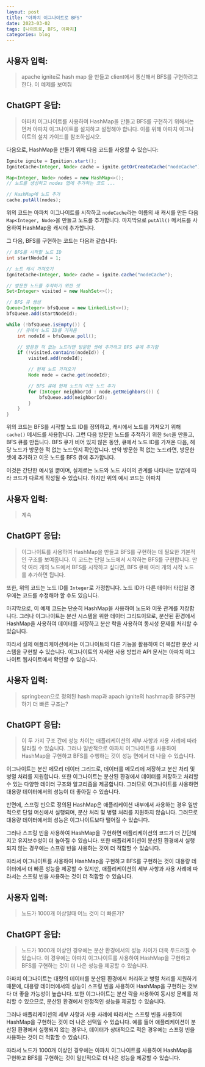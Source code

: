 ```yaml
---
layout: post
title: "아파치 이그나이트로 BFS"
date: 2023-03-02
tags: [나이트로, BFS, 아파치]
categories: blog
---
```


## 사용자 입력:
> apache ignite로 hash map 을 만들고 client에서 통신해서 BFS를 구현하려고 한다. 이 예제를 보여줘

## ChatGPT 응답:
> 아파치 이그나이트를 사용하여 HashMap을 만들고 BFS를 구현하기 위해서는 먼저 아파치 이그나이트를 설치하고 설정해야 합니다. 이를 위해 아파치 이그나이트의 설치 가이드를 참조하십시오.

다음으로, HashMap을 만들기 위해 다음 코드를 사용할 수 있습니다:

```java
Ignite ignite = Ignition.start();
IgniteCache<Integer, Node> cache = ignite.getOrCreateCache("nodeCache");

Map<Integer, Node> nodes = new HashMap<>();
// 노드를 생성하고 nodes 맵에 추가하는 코드 ...

// HashMap에 노드 추가
cache.putAll(nodes);
```

위의 코드는 아파치 이그나이트를 시작하고 `nodeCache`라는 이름의 새 캐시를 만든 다음 `Map<Integer, Node>`을 만들고 노드를 추가합니다. 마지막으로 `putAll()` 메서드를 사용하여 HashMap을 캐시에 추가합니다.

그 다음, BFS를 구현하는 코드는 다음과 같습니다:

```java
// BFS를 시작할 노드 ID
int startNodeId = 1;

// 노드 캐시 가져오기
IgniteCache<Integer, Node> cache = ignite.cache("nodeCache");

// 방문한 노드를 추적하기 위한 셋
Set<Integer> visited = new HashSet<>();

// BFS 큐 생성
Queue<Integer> bfsQueue = new LinkedList<>();
bfsQueue.add(startNodeId);

while (!bfsQueue.isEmpty()) {
    // 큐에서 노드 ID를 가져옴
    int nodeId = bfsQueue.poll();

    // 방문한 적 없는 노드라면 방문한 셋에 추가하고 BFS 큐에 추가함
    if (!visited.contains(nodeId)) {
        visited.add(nodeId);

        // 현재 노드 가져오기
        Node node = cache.get(nodeId);

        // BFS 큐에 현재 노드의 이웃 노드 추가
        for (Integer neighborId : node.getNeighbors()) {
            bfsQueue.add(neighborId);
        }
    }
}
```

위의 코드는 BFS를 시작할 노드 ID를 정의하고, 캐시에서 노드를 가져오기 위해 `cache()` 메서드를 사용합니다. 그런 다음 방문한 노드를 추적하기 위한 `Set`을 만들고, BFS 큐를 만듭니다. BFS 큐가 비어 있지 않은 동안, 큐에서 노드 ID를 가져온 다음, 해당 노드가 방문한 적 없는 노드인지 확인합니다. 만약 방문한 적 없는 노드라면, 방문한 셋에 추가하고 이웃 노드를 BFS 큐에 추가합니다.

이것은 간단한 예시일 뿐이며, 실제로는 노드와 노드 사이의 관계를 나타내는 방법에 따라 코드가 다르게 작성될 수 있습니다. 하지만 위의 예시 코드는 아파치

## 사용자 입력:
> 계속

## ChatGPT 응답:
> 이그나이트를 사용하여 HashMap을 만들고 BFS를 구현하는 데 필요한 기본적인 구조를 보여줍니다. 이 코드는 단일 노드에서 시작하는 BFS를 구현합니다. 만약 여러 개의 노드에서 BFS를 시작하고 싶다면, BFS 큐에 여러 개의 시작 노드를 추가하면 됩니다.

또한, 위의 코드는 노드 ID를 `Integer`로 가정합니다. 노드 ID가 다른 데이터 타입일 경우에는 코드를 수정해야 할 수도 있습니다.

마지막으로, 이 예제 코드는 단순히 HashMap을 사용하여 노드와 이웃 관계를 저장합니다. 그러나 이그나이트는 분산 시스템을 위한 데이터 그리드이므로, 분산된 환경에서 HashMap을 사용하여 데이터를 저장하고 분산 락을 사용하여 동시성 문제를 처리할 수 있습니다.

따라서 실제 애플리케이션에서는 이그나이트의 다른 기능을 활용하여 더 복잡한 분산 시스템을 구현할 수 있습니다. 이그나이트의 자세한 사용 방법과 API 문서는 아파치 이그나이트 웹사이트에서 확인할 수 있습니다.

## 사용자 입력:
> springbean으로 정의된 hash map과 apach ignite의 hashmap중 BFS구현하기 더 빠른 구조는?

## ChatGPT 응답:
> 이 두 가지 구조 간에 성능 차이는 애플리케이션의 세부 사항과 사용 사례에 따라 달라질 수 있습니다. 그러나 일반적으로 아파치 이그나이트를 사용하여 HashMap을 구현하고 BFS를 수행하는 것이 성능 면에서 더 나을 수 있습니다.

이그나이트는 분산 메모리 데이터 그리드로, 데이터를 메모리에 저장하고 분산 처리 및 병렬 처리를 지원합니다. 또한 이그나이트는 분산된 환경에서 데이터를 저장하고 처리할 수 있는 다양한 데이터 구조와 알고리즘을 제공합니다. 그러므로 이그나이트를 사용하면 대용량 데이터에서의 성능이 더 좋아질 수 있습니다.

반면에, 스프링 빈으로 정의된 HashMap은 애플리케이션 내부에서 사용하는 경우 일반적으로 단일 머신에서 실행되며, 분산 처리 및 병렬 처리를 지원하지 않습니다. 그러므로 대용량 데이터에서의 성능은 이그나이트보다 떨어질 수 있습니다.

그러나 스프링 빈을 사용하여 HashMap을 구현하면 애플리케이션의 코드가 더 간단해지고 유지보수성이 더 높아질 수 있습니다. 또한 애플리케이션이 분산된 환경에서 실행되지 않는 경우에는 스프링 빈을 사용하는 것이 더 적합할 수 있습니다.

따라서 이그나이트를 사용하여 HashMap을 구현하고 BFS를 구현하는 것이 대용량 데이터에서 더 빠른 성능을 제공할 수 있지만, 애플리케이션의 세부 사항과 사용 사례에 따라서는 스프링 빈을 사용하는 것이 더 적합할 수 있습니다.

## 사용자 입력:
> 노드가 1000개 이상일때 어느 것이 더 빠른가?

## ChatGPT 응답:
> 노드가 1000개 이상인 경우에는 분산 환경에서의 성능 차이가 더욱 두드러질 수 있습니다. 이 경우에는 아파치 이그나이트를 사용하여 HashMap을 구현하고 BFS를 구현하는 것이 더 나은 성능을 제공할 수 있습니다.

아파치 이그나이트는 대량의 데이터를 분산된 환경에서 처리하고 병렬 처리를 지원하기 때문에, 대용량 데이터에서의 성능이 스프링 빈을 사용하여 HashMap을 구현하는 것보다 더 좋을 가능성이 높습니다. 또한 이그나이트는 분산 락을 사용하여 동시성 문제를 처리할 수 있으므로, 분산된 환경에서 안정적인 성능을 제공할 수 있습니다.

그러나 애플리케이션의 세부 사항과 사용 사례에 따라서는 스프링 빈을 사용하여 HashMap을 구현하는 것이 더 나은 선택일 수 있습니다. 예를 들어 애플리케이션이 분산된 환경에서 실행되지 않는 경우나, 데이터가 상대적으로 적은 경우에는 스프링 빈을 사용하는 것이 더 적합할 수 있습니다.

따라서 노드가 1000개 이상인 경우에는 아파치 이그나이트를 사용하여 HashMap을 구현하고 BFS를 구현하는 것이 일반적으로 더 나은 성능을 제공할 수 있습니다.

